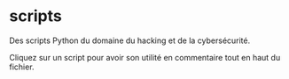 # scripts
Des scripts Python du domaine du hacking et de la cybersécurité.

Cliquez sur un script pour avoir son utilité en commentaire tout en haut du fichier.
